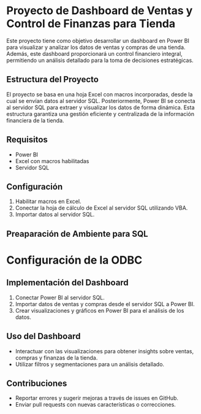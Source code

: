 # Proyecto de Dashboard de Ventas y Control de Finanzas para Tienda


Este proyecto tiene como objetivo desarrollar un dashboard en Power BI para visualizar y analizar los datos de ventas y compras de una tienda. Además, este dashboard proporcionará un control financiero integral, permitiendo un análisis detallado para la toma de decisiones estratégicas. 

## Estructura del Proyecto
El proyecto se basa en una hoja Excel con macros incorporadas, desde la cual se envían datos al servidor SQL. Posteriormente, Power BI se conecta al servidor SQL para extraer y visualizar los datos de forma dinámica. Esta estructura garantiza una gestión eficiente y centralizada de la información financiera de la tienda. 

## Requisitos
- Power BI
- Excel con macros habilitadas
- Servidor SQL

## Configuración
1. Habilitar macros en Excel.
2. Conectar la hoja de cálculo de Excel al servidor SQL utilizando VBA.
3. Importar datos al servidor SQL.

## Preaparación de Ambiente para SQL
# Configuración de la ODBC


## Implementación del Dashboard
1. Conectar Power BI al servidor SQL.
2. Importar datos de ventas y compras desde el servidor SQL a Power BI.
3. Crear visualizaciones y gráficos en Power BI para el análisis de los datos.

## Uso del Dashboard
- Interactuar con las visualizaciones para obtener insights sobre ventas, compras y finanzas de la tienda.
- Utilizar filtros y segmentaciones para un análisis detallado.

## Contribuciones
- Reportar errores y sugerir mejoras a través de issues en GitHub.
- Enviar pull requests con nuevas características o correcciones.

